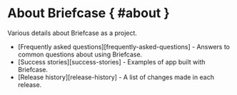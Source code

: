 # About Briefcase { #about }

Various details about Briefcase as a project.

* [Frequently asked questions][frequently-asked-questions] - Answers to common questions about using Briefcase.
* [Success stories][success-stories] - Examples of app built with Briefcase.
* [Release history][release-history] - A list of changes made in each release.
